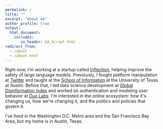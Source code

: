 ```yaml
---
permalink: /
title: ""
excerpt: "About me"
author_profile: true
output: 
  html_document:
    includes:
       in_header: GA_Script.html
redirect_from: 
  - /about
  - /about.html
---
```



Right now, I'm working at a startup called [Inflection](https://www.inflection.ai/), helping improve the safety of large language models. Previously, I fought platform manipulation at [Twitter](https://twitter.com/) and taught at the [School of Information](https://ischool.utexas.edu/) at the University of Texas at Austin. Before that, I led data science development at [Global Disinformation Index](https://disinformationindex.org/) and worked on authentication and modeling user behavior at [Duo Labs](https://duo.com/labs). I'm interested in the online ecosystem: how it's changing us, how we're changing it, and the politics and policies that govern it.

I've lived in the Washington D.C. Metro area and the San Francisco Bay Area, but my home is in Austin, Texas.
